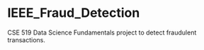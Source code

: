 # IEEE_Fraud_Detection
CSE 519 Data Science Fundamentals project to detect fraudulent transactions. 
